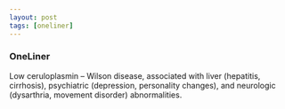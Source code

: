 ```yaml
---
layout: post
tags: [oneliner]
---
```



### OneLiner

Low ceruloplasmin – Wilson disease, associated with liver (hepatitis, cirrhosis), psychiatric (depression, personality changes), and neurologic (dysarthria, movement disorder) abnormalities.
